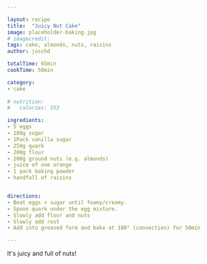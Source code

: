 ```yaml
---

layout: recipe
title:  "Juicy Nut Cake"
image: placeholder-baking.jpg
# imagecredit: 
tags: cake, almonds, nuts, raisins 
author: joschd

totalTime: 65min
cookTime: 50min

category: 
- cake 
  
# nutrition:
#   calories: 553

ingredients:
- 5 eggs 
- 180g sugar
- 1Pack vanilla sugar
- 250g quark 
- 200g flour 
- 200g ground nuts (e.g. almonds) 
- juice of one orange
- 1 pack baking powder
- handfull of raisins


directions:
- Beat eggs + sugar until foamy/creamy. 
- Spoon quark under the egg mixture.
- Slowly add flour and nuts
- Slowly add rest
- Add into greased form and bake at 180° (convection) for 50min 

---
```


It's juicy and full of nuts!



